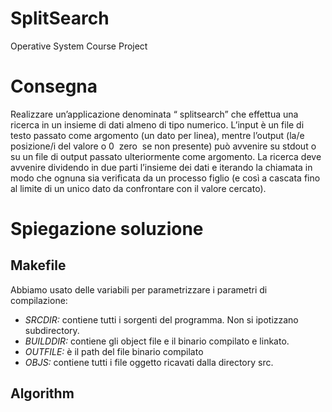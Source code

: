 # SplitSearch
Operative System Course Project

# Consegna

Realizzare un’applicazione denominata “ splitsearch” che effettua una ricerca in un insieme di dati almeno di tipo numerico. L’input è un file di testo passato come argomento (un dato per linea), mentre l’output (la/e posizione/i del valore o 0 ­ zero ­ se non presente) può avvenire su stdout o su un file di output passato ulteriormente come argomento. La ricerca deve avvenire dividendo in due parti l’insieme dei dati e iterando la chiamata in modo che ognuna sia verificata da un processo figlio (e così a cascata fino al limite di un unico dato da confrontare con il valore cercato).

# Spiegazione soluzione

## Makefile

Abbiamo usato delle variabili per parametrizzare i parametri di compilazione:

* _SRCDIR:_ contiene tutti i sorgenti del programma. Non si ipotizzano subdirectory.
* _BUILDDIR:_ contiene gli object file e il binario compilato e linkato.
* _OUTFILE:_ è il path del file binario compilato
* _OBJS:_ contiene tutti i file oggetto ricavati dalla directory src.

## Algorithm


